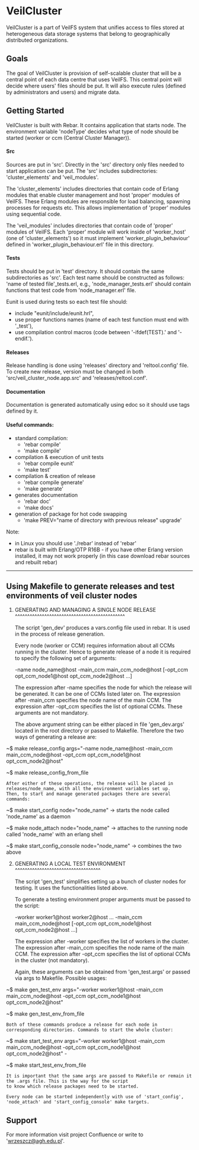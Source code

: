 VeilCluster
===========

VeilCluster is a part of VeilFS system that unifies access to files stored at heterogeneous data storage systems that belong to geographically distributed organizations.

Goals
-----

The goal of VeilCluster is provision of self-scalable cluster that will be a central point of each data centre that uses VeilFS. This central point will decide where users' files should be put. It will also execute rules (defined by administrators and users) and migrate data.


Getting Started
---------------
VeilCluster is built with Rebar. It contains application that starts node. The environment variable 'nodeType' decides what type of node should be started (worker or ccm (Central Cluster Manager)).

#### Src
Sources are put in 'src'. Directly in the 'src' directory only files needed to start application can be put. The 'src' includes subdirectories: 'cluster_elements' and 'veil_modules'.

The 'cluster_elements' includes directories that contain code of Erlang modules that enable cluster management and host 'proper' modules of VeilFS. These Erlang modules are responsible for load balancing, spawning processes for requests etc. This allows implementation of 'proper' modules using sequential code.

The 'veil_modules' includes directories that contain code of 'proper' modules of VeilFS. Each 'proper' module will work inside of 'worker_host' (one of 'cluster_elements') so it must implement 'worker_plugin_behaviour' defined in 'worker_plugin_behaviour.erl' file in this directory.

#### Tests
Tests should be put in 'test' directory. It should contain the same subdirectories as 'src'. Each test name should be constructed as follows: 'name of tested file'_tests.erl, e.g., 'node_manager_tests.erl' should contain functions that test code from 'node_manager.erl' file.

Eunit is used during tests so each test file should:

* include "eunit/include/eunit.hrl",
* use proper functions names (name of each test function must end with '_test'),
* use compilation control macros (code between '-ifdef(TEST).' and '-endif.').

#### Releases
Release handling is done using 'releases' directory and 'reltool.config' file. To create new release, version must be changed in both 'src/veil_cluster_node.app.src' and 'releases/reltool.conf'.

#### Documentation
Documentation is generated automatically using edoc so it should use tags defined by it.

#### Useful commands:
* standard compilation:
    * 'rebar compile'
    * 'make compile'
* compilation & execution of unit tests
    * 'rebar compile eunit'
    * 'make test'
* compilation & creation of release
    * 'rebar compile generate'
    * 'make generate'
* generates documentation
    * 'rebar doc'
    * 'make docs'
* generation of package for hot code swapping
    * 'make PREV="name of directory with previous release" upgrade'

Note:

* in Linux you should use './rebar' instead of 'rebar'
* rebar is built with Erlang/OTP R16B - if you have other Erlang version installed, it may not work properly (in this case download rebar sources and rebuilt rebar)



-------------------------------------------------------------------------------
Using Makefile to generate releases and test environments of veil cluster nodes
-------------------------------------------------------------------------------


1. GENERATING AND MANAGING A SINGLE NODE RELEASE
   ^^^^^^^^^^^^^^^^^^^^^^^^^^^^^^^^^^^^^^^^^^^^^

    The script 'gen_dev' produces a vars.config file used in rebar. It is used in the process of release generation.

    Every node (worker or CCM) requires information about all CCMs running in the cluster. Hence to generate release of
    a node it is required to specify the following set of arguments:

    -name node_name@host -main_ccm main_ccm_node@host [-opt_ccm opt_ccm_node1@host opt_ccm_node2@host ...]

    The expression after -name specifies the node for which the release will be generated. It can be one of CCMs listed later on.
    The expression after -main_ccm specifies the node name of the main CCM.
    The expression after -opt_ccm specifies the list of optional CCMs. These arguments are not mandatory.

    The above argument string can be either placed in file 'gen_dev.args' located in the root directory or passed to Makefile.
    Therefore the two ways of generating a release are:

~$  make release_config args="-name node_name@host -main_ccm main_ccm_node@host -opt_ccm opt_ccm_node1@host opt_ccm_node2@host"

~$  make release_config_from_file

    After either of these operations, the release will be placed in releases/node_name, with all the environment variables set up.
    Then, to start and manage generated packages there are several commands:

~$  make start_config node="node_name"               -> starts the node called 'node_name' as a daemon

~$  make node_attach node="node_name"                -> attaches to the running node called 'node_name' with an erlang shell

~$  make start_config_console node="node_name"       -> combines the two above



2. GENERATING A LOCAL TEST ENVIRONMENT
   ^^^^^^^^^^^^^^^^^^^^^^^^^^^^^^^^^^^

    The script 'gen_test' simplifies setting up a bunch of cluster nodes for testing. It uses the functionalities listed above.

    To generate a testing environment proper arguments must be passed to the script:

    -worker worker1@host worker2@host ... -main_ccm main_ccm_node@host [-opt_ccm opt_ccm_node1@host opt_ccm_node2@host ...]

    The expression after -worker specifies the list of workers in the cluster.
    The expression after -main_ccm specifies the node name of the main CCM.
    The expression after -opt_ccm specifies the list of optional CCMs in the cluster (not mandatory).

    Again, these arguments can be obtained from 'gen_test.args' or passed via args to Makefile. Possible usages:

~$  make gen_test_env args="-worker worker1@host -main_ccm main_ccm_node@host -opt_ccm opt_ccm_node1@host opt_ccm_node2@host"

~$  make gen_test_env_from_file

    Both of these commands produce a release for each node in corresponding directories. Commands to start the whole cluster:

~$  make start_test_env args="-worker worker1@host -main_ccm main_ccm_node@host -opt_ccm opt_ccm_node1@host opt_ccm_node2@host"       -

~$  make start_test_env_from_file

    It is important that the same args are passed to Makefile or remain it the .args file. This is the way for the script
    to know which release packages need to be started.

    Every node can be started independently with use of 'start_config', 'node_attach' and 'start_config_console' make targets.




Support
-------
For more information visit project Confluence or write to 'wrzeszcz@agh.edu.pl'.